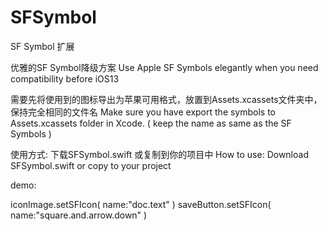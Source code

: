 # SFSymbol
SF Symbol 扩展

优雅的SF Symbol降级方案
Use Apple SF Symbols elegantly when you need compatibility before iOS13

需要先将使用到的图标导出为苹果可用格式，放置到Assets.xcassets文件夹中，保持完全相同的文件名
Make sure you have export the symbols to Assets.xcassets folder in Xcode. ( keep the name as same as the SF Symbols )


使用方式: 下载SFSymbol.swift 或复制到你的项目中
How to use: Download SFSymbol.swift or copy to your project

demo:

iconImage.setSFIcon( name:"doc.text" )
saveButton.setSFIcon( name:"square.and.arrow.down" )
